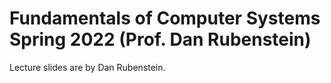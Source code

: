 # Fundamentals of Computer Systems Spring 2022 (Prof. Dan Rubenstein)

Lecture slides are by Dan Rubenstein.
